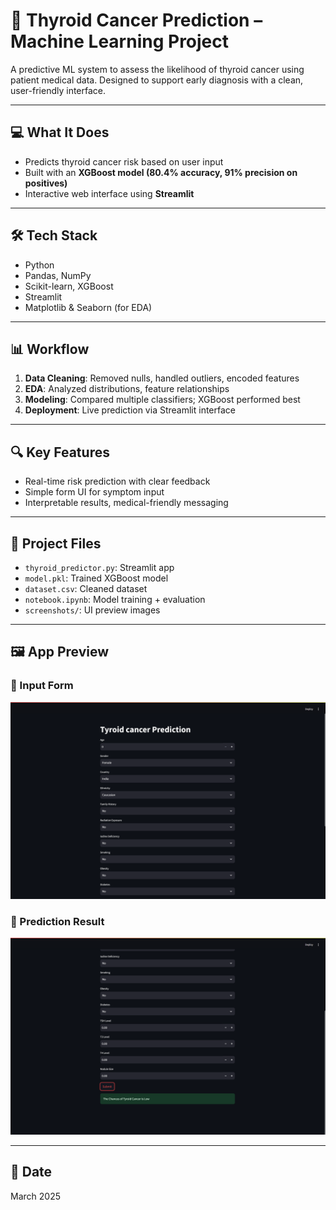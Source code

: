 # 🧪 Thyroid Cancer Prediction – Machine Learning Project

A predictive ML system to assess the likelihood of thyroid cancer using patient medical data. Designed to support early diagnosis with a clean, user-friendly interface.

---

## 💻 What It Does
- Predicts thyroid cancer risk based on user input
- Built with an **XGBoost model (80.4% accuracy, 91% precision on positives)**
- Interactive web interface using **Streamlit**

---

## 🛠️ Tech Stack
- Python  
- Pandas, NumPy  
- Scikit-learn, XGBoost  
- Streamlit  
- Matplotlib & Seaborn (for EDA)

---

## 📊 Workflow
1. **Data Cleaning**: Removed nulls, handled outliers, encoded features  
2. **EDA**: Analyzed distributions, feature relationships  
3. **Modeling**: Compared multiple classifiers; XGBoost performed best  
4. **Deployment**: Live prediction via Streamlit interface

---

## 🔍 Key Features
- Real-time risk prediction with clear feedback  
- Simple form UI for symptom input  
- Interpretable results, medical-friendly messaging

---

## 📁 Project Files
- `thyroid_predictor.py`: Streamlit app  
- `model.pkl`: Trained XGBoost model  
- `dataset.csv`: Cleaned dataset  
- `notebook.ipynb`: Model training + evaluation  
- `screenshots/`: UI preview images

---

## 🖼️ App Preview

### 🔹 Input Form
![Input Form](screenshots/screenshot1.png)

### 🔹 Prediction Result
![Prediction Result](screenshots/screenshot2.png)

---

## 📅 Date  
March 2025

